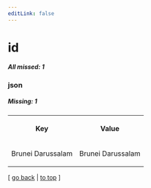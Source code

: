 ```yaml
---
editLink: false
---
```


# id

##### All missed: 1


### json

##### Missing: 1

<table width="100%">
<tr><th width="50%">

Key

</th><th width="50%">

Value

</th></tr>
<tr><td width="50%">

Brunei Darussalam

</td><td width="50%">

Brunei Darussalam

</td></tr>
</table>

[ [go back](../status.md) | [to top](#) ]

